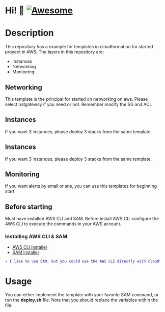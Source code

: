# Hi! :wave: [![Awesome](https://cdn.rawgit.com/sindresorhus/awesome/d7305f38d29fed78fa85652e3a63e154dd8e8829/media/badge.svg)](https://github.com/sindresorhus/awesome#readme)
> 

# Description

This repository has a example for templates in cloudformation for started proyect in AWS. The layers in this repository are:
- Instances
- Networking
- Monitoring

## Networking
This template is the principal for started on networking on aws. Please select natgateway if you need or not. Remember modify the SG and ACL

## Instances
If you want 3 instances, please deploy 3 stacks from the same template.

## Instances
If you want 3 instances, please deploy 3 stacks from the same template.

## Monitoring
If you want alerts by email or sns, you can use this templates for beginning start

## Before starting
Must have installed AWS CLI and SAM. Before install AWS CLI configure the AWS CLI to execute the commands in your AWS account.

### Installing AWS CLI & SAM
- [AWS CLI Installer](https://docs.aws.amazon.com/es_es/cli/latest/userguide/cli-chap-install.html)
- [SAM Installer](https://docs.aws.amazon.com/serverless-application-model/latest/developerguide/serverless-sam-cli-install.html)


```diff
+ I like to use SAM, but you could use the AWS CLI directly with cloudformation
```

# Usage
You can either implement the tamplate with your favorite SAM command, or run the **deploy.sh** file. Note that you should replace the variables within the file.
